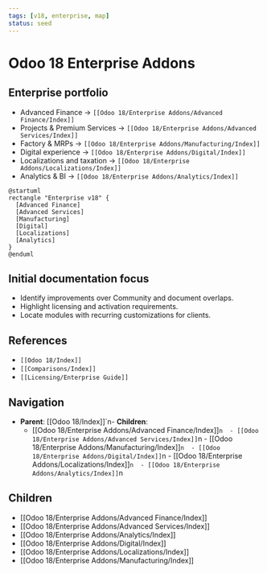 ```yaml
---
tags: [v18, enterprise, map]
status: seed
---
```

# Odoo 18 Enterprise Addons

## Enterprise portfolio
- Advanced Finance -> `[[Odoo 18/Enterprise Addons/Advanced Finance/Index]]`
- Projects & Premium Services -> `[[Odoo 18/Enterprise Addons/Advanced Services/Index]]`
- Factory & MRPs -> `[[Odoo 18/Enterprise Addons/Manufacturing/Index]]`
- Digital experience -> `[[Odoo 18/Enterprise Addons/Digital/Index]]`
- Localizations and taxation -> `[[Odoo 18/Enterprise Addons/Localizations/Index]]`
- Analytics & BI -> `[[Odoo 18/Enterprise Addons/Analytics/Index]]`

```plantuml
@startuml
rectangle "Enterprise v18" {
  [Advanced Finance]
  [Advanced Services]
  [Manufacturing]
  [Digital]
  [Localizations]
  [Analytics]
}
@enduml
```

## Initial documentation focus
- Identify improvements over Community and document overlaps.
- Highlight licensing and activation requirements.
- Locate modules with recurring customizations for clients.

## References
- `[[Odoo 18/Index]]`
- `[[Comparisons/Index]]`
- `[[Licensing/Enterprise Guide]]`

## Navigation
- **Parent**: [[Odoo 18/Index]]`n- **Children**:
  - [[Odoo 18/Enterprise Addons/Advanced Finance/Index]]`n  - [[Odoo 18/Enterprise Addons/Advanced Services/Index]]`n  - [[Odoo 18/Enterprise Addons/Manufacturing/Index]]`n  - [[Odoo 18/Enterprise Addons/Digital/Index]]`n  - [[Odoo 18/Enterprise Addons/Localizations/Index]]`n  - [[Odoo 18/Enterprise Addons/Analytics/Index]]`n


## Children
- [[Odoo 18/Enterprise Addons/Advanced Finance/Index]]
- [[Odoo 18/Enterprise Addons/Advanced Services/Index]]
- [[Odoo 18/Enterprise Addons/Analytics/Index]]
- [[Odoo 18/Enterprise Addons/Digital/Index]]
- [[Odoo 18/Enterprise Addons/Localizations/Index]]
- [[Odoo 18/Enterprise Addons/Manufacturing/Index]]